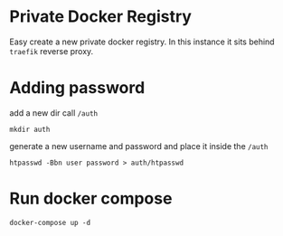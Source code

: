 # Private Docker Registry

Easy create a new private docker registry. In this instance it sits behind `traefik` reverse proxy.

# Adding password

add a new dir call `/auth`

```
mkdir auth
```

generate a new username and password and place it inside the `/auth`

```
htpasswd -Bbn user password > auth/htpasswd
```

# Run docker compose

```
docker-compose up -d
```
